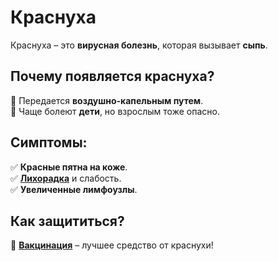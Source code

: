 # Краснуха

Краснуха – это **вирусная болезнь**, которая вызывает **сыпь**.  

## Почему появляется краснуха?
🔹 Передается **воздушно-капельным путем**.  
🔹 Чаще болеют **дети**, но взрослым тоже опасно.  

## Симптомы:
✅ **Красные пятна на коже**.  
✅ **[Лихорадка](fever.md)** и слабость.  
✅ **Увеличенные лимфоузлы**.  

## Как защититься?
💉 **[Вакцинация](vaccination.md)** – лучшее средство от краснухи!  

